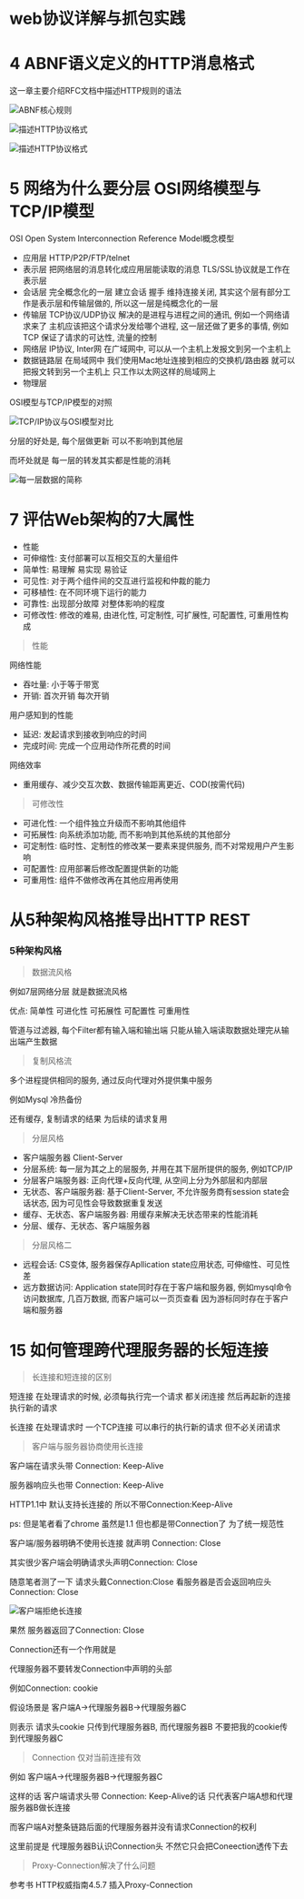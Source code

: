 # web协议详解与抓包实践

# 4 ABNF语义定义的HTTP消息格式

这一章主要介绍RFC文档中描述HTTP规则的语法

![ABNF核心规则](./assets/QQ20190824-163537.jpg)

![描述HTTP协议格式](./assets/QQ20190824-163454.jpg)

![描述HTTP协议格式](./assets/QQ20190824-163127.jpg)

# 5 网络为什么要分层 OSI网络模型与TCP/IP模型

OSI Open System Interconnection Reference Model概念模型

- 应用层 HTTP/P2P/FTP/telnet
- 表示层 把网络层的消息转化成应用层能读取的消息 TLS/SSL协议就是工作在表示层
- 会话层 完全概念化的一层 建立会话 握手 维持连接关闭, 其实这个层有部分工作是表示层和传输层做的, 所以这一层是纯概念化的一层
- 传输层 TCP协议/UDP协议 解决的是进程与进程之间的通讯, 例如一个网络请求来了 主机应该把这个请求分发给哪个进程, 这一层还做了更多的事情, 例如TCP 保证了请求的可达性, 流量的控制
- 网络层 IP协议, Inter网 在广域网中, 可以从一个主机上发报文到另一个主机上
- 数据链路层 在局域网中 我们使用Mac地址连接到相应的交换机/路由器  就可以把报文转到另一个主机上 只工作以太网这样的局域网上 
- 物理层

OSI模型与TCP/IP模型的对照

![TCP/IP协议与OSI模型对比](./assets/QQ20190824-172818.jpg)

分层的好处是, 每个层做更新 可以不影响到其他层

而坏处就是 每一层的转发其实都是性能的消耗

![每一层数据的简称](./assets/QQ20190824-173151.jpg)

# 7 评估Web架构的7大属性

- 性能
- 可伸缩性: 支付部署可以互相交互的大量组件
- 简单性: 易理解 易实现 易验证
- 可见性: 对于两个组件间的交互进行监视和仲裁的能力
- 可移植性: 在不同环境下运行的能力
- 可靠性: 出现部分故障 对整体影响的程度
- 可修改性: 修改的难易, 由进化性, 可定制性, 可扩展性, 可配置性, 可重用性构成

> 性能

网络性能

- 吞吐量: 小于等于带宽
- 开销: 首次开销 每次开销

用户感知到的性能

- 延迟: 发起请求到接收到响应的时间
- 完成时间: 完成一个应用动作所花费的时间

网络效率

- 重用缓存、减少交互次数、数据传输距离更近、COD(按需代码)

> 可修改性

- 可进化性: 一个组件独立升级而不影响其他组件
- 可拓展性: 向系统添加功能, 而不影响到其他系统的其他部分
- 可定制性: 临时性、定制性的修改某一要素来提供服务, 而不对常规用户产生影响
- 可配置性: 应用部署后修改配置提供新的功能
- 可重用性: 组件不做修改再在其他应用再使用

# 从5种架构风格推导出HTTP REST

### 5种架构风格

> 数据流风格 

例如7层网络分层 就是数据流风格 

优点: 简单性 可进化性 可拓展性 可配置性 可重用性

管道与过滤器, 每个Filter都有输入端和输出端 只能从输入端读取数据处理完从输出端产生数据 

> 复制风格流

多个进程提供相同的服务, 通过反向代理对外提供集中服务

例如Mysql 冷热备份

还有缓存, 复制请求的结果 为后续的请求复用

> 分层风格

- 客户端服务器 Client-Server
- 分层系统: 每一层为其之上的层服务, 并用在其下层所提供的服务, 例如TCP/IP
- 分层客户端服务器: 正向代理+反向代理, 从空间上分为外部层和内部层
- 无状态、客户端服务器: 基于Client-Server, 不允许服务商有session state会话状态, 因为可见性会导致数据重复发送
- 缓存、无状态、客户端服务器: 用缓存来解决无状态带来的性能消耗
- 分层、缓存、无状态、客户端服务器

> 分层风格二

- 远程会话: CS变体, 服务器保存Apllication state应用状态, 可伸缩性、可见性差
- 远方数据访问: Application state同时存在于客户端和服务器, 例如mysql命令访问数据库, 几百万数据, 而客户端可以一页页查看 因为游标同时存在于客户端和服务器







# 15 如何管理跨代理服务器的长短连接

> 长连接和短连接的区别

短连接 在处理请求的时候, 必须每执行完一个请求 都关闭连接 然后再起新的连接 执行新的请求

长连接 在处理请求时 一个TCP连接 可以串行的执行新的请求 但不必关闭请求

> 客户端与服务器协商使用长连接

客户端在请求头带 Connection: Keep-Alive

服务器响应头也带 Connection: Keep-Alive

HTTP1.1中 默认支持长连接的 所以不带Connection:Keep-Alive

ps: 但是笔者看了chrome 虽然是1.1 但也都是带Connection了 为了统一规范性

客户端/服务器明确不使用长连接 就声明 Connection: Close

其实很少客户端会明确请求头声明Connection: Close

随意笔者测了一下 请求头戴Connection:Close 看服务器是否会返回响应头 Connection: Close

![客户端拒绝长连接](./assets/WX20190704-230424.png)

果然 服务器返回了Connection: Close

Connection还有一个作用就是

代理服务器不要转发Connection中声明的头部

例如Connection: cookie

假设场景是 客户端A->代理服务器B->代理服务器C

则表示 请求头cookie 只传到代理服务器B, 而代理服务器B 不要把我的cookie传到代理服务器C

> Connection 仅对当前连接有效

例如 客户端A->代理服务器B->代理服务器C

这样的话 客户端请求头带 Connection: Keep-Alive的话 只代表客户端A想和代理服务器B做长连接

而客户端A对整条链路后面的代理服务器并没有请求Connection的权利

这里前提是 代理服务器B认识Connection头 不然它只会把Coneection透传下去

> Proxy-Connection解决了什么问题

参考书 HTTP权威指南4.5.7 插入Proxy-Connection


